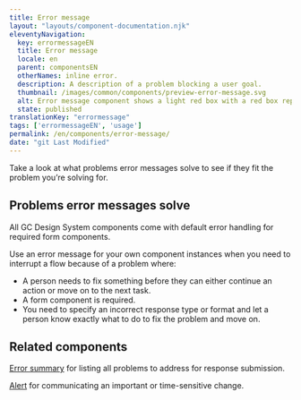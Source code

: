 ```yaml
---
title: Error message
layout: "layouts/component-documentation.njk"
eleventyNavigation:
  key: errormessageEN
  title: Error message
  locale: en
  parent: componentsEN
  otherNames: inline error.
  description: A description of a problem blocking a user goal.
  thumbnail: /images/common/components/preview-error-message.svg
  alt: Error message component shows a light red box with a red box representing text.
  state: published
translationKey: "errormessage"
tags: ['errormessageEN', 'usage']
permalink: /en/components/error-message/
date: "git Last Modified"
---
```


Take a look at what problems error messages solve to see if they fit the problem you’re solving for.

## Problems error messages solve

All GC Design System components come with default error handling for required form components.

Use an error message for your own component instances when you need to interrupt a flow because of a problem where:

- A person needs to fix something before they can either continue an action or move on to the next task.
- A form component is required.
- You need to specify an incorrect response type or format and let a person know exactly what to do to fix the problem and move on.

<article class="bg-full-width bg-dark text-light pt-500 pb-400 my-500">
  <h2 class="mt-0 mb-400">Related components</h2>

  <a href="{{ links.errorSummary }}" class="link-light">Error summary</a> for listing all problems to address for response submission.

  <a href="{{ links.errorSummary }}" class="link-light">Alert</a> for communicating an important or time-sensitive change.
</article>

